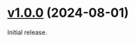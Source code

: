 # [v1.0.0](https://github.com/olets/zsh-autosuggestions-abbreviations-strategy/compare/initial...v1.0.0) (2024-08-01)

Initial release.
